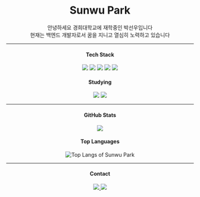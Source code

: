 <div align="center">

 <h1>Sunwu Park</h1>
 <p>안녕하세요 경희대학교에 재학중인 박선우입니다
 <br>현재는 백엔드 개발자로서 꿈을 지니고 열심히 노력하고 있습니다<br>
 </p>

<hr>


#### Tech Stack
<img src="https://img.shields.io/badge/Python-5CB9FF?style=flat&logo=Python&logoColor=3776AB"/>
<img src="https://img.shields.io/badge/Go-00ADD8?style=flat&logo=Go&logoColor=white"/>
<img src="https://img.shields.io/badge/Java-007396?style=flat&logo=OpenJDK&logoColor=white"/>
<img src="https://img.shields.io/badge/HCL-5C4EE5?style=flat&logo=HashiCorp&logoColor=white"/>
<img src="https://img.shields.io/badge/SQL-4479A1?style=flat&logo=MySQL&logoColor=white"/>

#### Studying
<!-- AWS -->
<img src="https://img.shields.io/badge/AWS-232F3E?style=flat&logo=AWS&logoColor=FF9900"/>
<!-- Kafka -->
<img src="https://img.shields.io/badge/Kafka-231F20?style=flat&logo=Apache%20Kafka&logoColor=white"/>
 
<hr>

#### GitHub Stats
<div align="center"> 
     <a href="">
      <img align="center" src="https://github-readme-stats-sigma-five.vercel.app/api?username=sunwupark&show_icons=true&include_all_commits=true&count_private=true&theme=react&line_height=40" />
    </a>
</div>

#### Top Languages
![Top Langs of Sunwu Park](https://github-readme-stats.vercel.app/api/top-langs/?username=sunwupark&layout=compact&theme=radical)

<hr>

#### Contact
<a href="https://www.instagram.com/sunwupark/" target="_blank">
<img src="https://img.shields.io/badge/Instagram-C0C0C0?style=social&logo=Instagram&logoColor=E4405F"/>
</a>
<a href="https://github.com/sunwupark" target="_blank">
<img src="https://img.shields.io/badge/Github-C0C0C0?style=social&logo=Github&logoColor=181717"/>
</a>

